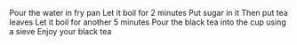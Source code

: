 Pour the water in fry pan
Let it boil for 2 minutes
Put sugar in it
Then put tea leaves
Let it boil for another 5 minutes
Pour the black tea into the cup using a sieve
Enjoy your black tea